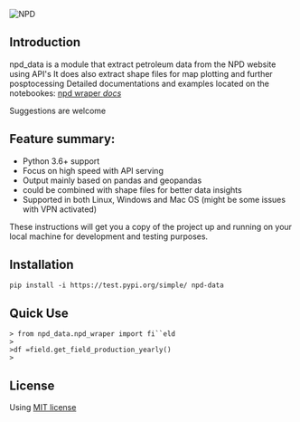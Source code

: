 ![NPD](https://github.com/miroine/npd_data/blob/master/docs/image/fasadelogo%20NPD.jpg)

## Introduction
npd_data is a module that extract petroleum data from the NPD website using API's
It does also extract shape files for map plotting and further posptocessing 
Detailed documentations and examples located on the notebookes: [npd wraper *docs* ](https://github.com/miroine/npd_data/tree/master/docs/notebooks)

Suggestions are welcome

## Feature summary: 
 * Python 3.6+ support 
 * Focus on high speed with API serving
 * Output mainly based on pandas and geopandas 
 * could be combined with shape files for better data insights
 * Supported in both Linux, Windows and Mac OS (might be some issues with VPN activated)

These instructions will get you a copy of the project up and running on your local machine for development and testing purposes.

## Installation 
```
pip install -i https://test.pypi.org/simple/ npd-data
```
## Quick Use
```
> from npd_data.npd_wraper import fi``eld
>
>df =field.get_field_production_yearly()
>
```
## License

Using [MIT license](https://github.com/miroine/npd_data/blob/master/LICENSE)
